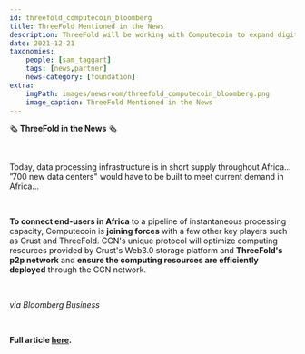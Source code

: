 ```yaml
---
id: threefold_computecoin_bloomberg
title: ThreeFold Mentioned in the News
description: ThreeFold will be working with Computecoin to expand digital infrastructure in Africa, via Bloomberg
date: 2021-12-21
taxonomies:
    people: [sam_taggart]
    tags: [news,partner]
    news-category: [foundation]
extra:
    imgPath: images/newsroom/threefold_computecoin_bloomberg.png
    image_caption: ThreeFold Mentioned in the News
---
```


🗞 **ThreeFold in the News** 🗞

<br/>

Today, data processing infrastructure is in short supply throughout Africa... ”700 new data centers" would have to be built to meet current demand in Africa… 

<br/>

**To connect end-users in Africa** to a pipeline of instantaneous processing capacity, Computecoin is **joining forces** with a few other key players such as Crust and ThreeFold. CCN's unique protocol will optimize computing resources provided by Crust's Web3.0 storage platform and **ThreeFold's p2p network** and **ensure the computing resources are efficiently deployed** through the CCN network.

<br/>

*via Bloomberg Business*

<br/>

**Full article [here](https://www.bloomberg.com/press-releases/2021-12-21/helping-africa-go-digital-a-metaverse-startup-is-working-with-an-ngo-to-expand-digital-infrastructure-in-africa).**